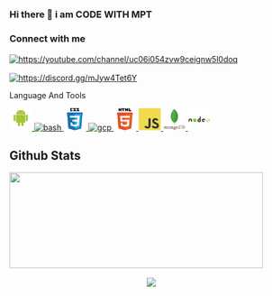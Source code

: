 ### Hi there 👋 i am CODE WITH MPT

<!--
**code-with-mpt/code-with-mpt** is a ✨ _special_ ✨ repository because its `README.md` (this file) appears on your GitHub profile.

Here are some ideas to get you started:

- 🔭 I’m currently working on ...
- 🌱 I’m currently learning ...
- 👯 I’m looking to collaborate on ...
- 🤔 I’m looking for help with ...
- 💬 Ask me about ...
- 📫 How to reach me: ...
- 😄 Pronouns: ...
- ⚡ Fun fact: ...
-->
<h3 align="left">Connect with me</h3>





<a href="https://www.youtube.com/c/https://youtube.com/channel/uc06i054zvw9ceignw5l0doq" target="blank"><img align="center" src="https://raw.githubusercontent.com/rahuldkjain/github-profile-readme-generator/master/src/images/icons/Social/youtube.svg" alt="https://youtube.com/channel/uc06i054zvw9ceignw5l0doq" height="30" width="40" /></a>

<a href="https://discord.gg/https://discord.gg/mJyw4Tet6Y" target="blank"><img align="center" src="https://raw.githubusercontent.com/rahuldkjain/github-profile-readme-generator/master/src/images/icons/Social/discord.svg" alt="https://discord.gg/mJyw4Tet6Y" height="30" width="40" /></a>

</p>


</div

<h3 align="left">Language And Tools</h3>

<p align="left"> 

<a href="https://developer.android.com" target="_blank"> <img src="https://raw.githubusercontent.com/devicons/devicon/master/icons/android/android-original-wordmark.svg" alt="android" width="40" height="40"/> </a> <a href="https://www.gnu.org/software/bash/" target="_blank"> <img src="https://www.vectorlogo.zone/logos/gnu_bash/gnu_bash-icon.svg" alt="bash" width="40" height="40"/> </a> <a href="https://www.w3schools.com/css/" target="_blank"> <img src="https://raw.githubusercontent.com/devicons/devicon/master/icons/css3/css3-original-wordmark.svg" alt="css3" width="40" height="40"/> </a> <a href="https://cloud.google.com" target="_blank"> <img src="https://www.vectorlogo.zone/logos/google_cloud/google_cloud-icon.svg" alt="gcp" width="40" height="40"/> </a> <a href="https://www.w3.org/html/" target="_blank"> <img src="https://raw.githubusercontent.com/devicons/devicon/master/icons/html5/html5-original-wordmark.svg" alt="html5" width="40" height="40"/> </a> <a href="https://developer.mozilla.org/en-US/docs/Web/JavaScript" target="_blank"> <img src="https://raw.githubusercontent.com/devicons/devicon/master/icons/javascript/javascript-original.svg" alt="javascript" width="40" height="40"/> </a> <a href="https://www.mongodb.com/" target="_blank"> <img src="https://raw.githubusercontent.com/devicons/devicon/master/icons/mongodb/mongodb-original-wordmark.svg" alt="mongodb" width="40" height="40"/> </a> <a href="https://nodejs.org" target="_blank"> <img src="https://raw.githubusercontent.com/devicons/devicon/master/icons/nodejs/nodejs-original-wordmark.svg" alt="nodejs" width="40" height="40"/> </a> </p>



## Github Stats  

<a style="text-decoration: none;" href="https://discord.gg/naUJjDSf8E">

  <img width=450 height=170 align="center" src="https://github-readme-stats.vercel.app/api?username=code-with-mpt&theme=midnight-purple&show_icons=true&bg_color=0D1117&hide_border=true" />

</a>

<div align="center">

<p><a href="https://discord.gg/q4RG9CvnXU">

  <img align="center" src="https://github-readme-stats.vercel.app/api/top-langs/?username=code-with-mpt&theme=midnight-purple&layout=compact&bg_color=0D1117&hide_border=true" />

</a>  

  

<br/><br/>

